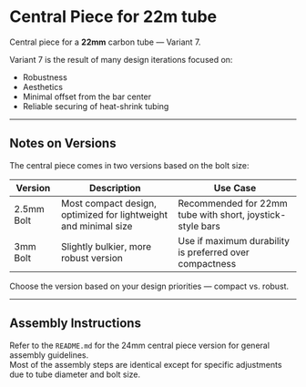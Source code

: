 # Central Piece for 22m tube

Central piece for a **22mm** carbon tube — Variant 7.

Variant 7 is the result of many design iterations focused on:
- Robustness
- Aesthetics
- Minimal offset from the bar center
- Reliable securing of heat-shrink tubing

---

## Notes on Versions

The central piece comes in two versions based on the bolt size:

| Version | Description | Use Case |
|---------|-------------|----------|
| 2.5mm Bolt | Most compact design, optimized for lightweight and minimal size | Recommended for 22mm tube with short, joystick-style bars |
| 3mm Bolt | Slightly bulkier, more robust version | Use if maximum durability is preferred over compactness |

Choose the version based on your design priorities — compact vs. robust.

---

## Assembly Instructions

Refer to the `README.md` for the 24mm central piece version for general assembly guidelines.  
Most of the assembly steps are identical except for specific adjustments due to tube diameter and bolt size.

